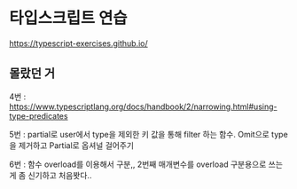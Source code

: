 # 타입스크립트 연습

https://typescript-exercises.github.io/

## 몰랐던 거

4번 : https://www.typescriptlang.org/docs/handbook/2/narrowing.html#using-type-predicates

5번 : partial로 user에서 type을 제외한 키 값을 통해 filter 하는 함수. Omit으로 type을 제거하고 Partial로 옵셔널 걸어주기

6번 : 함수 overload를 이용해서 구분,, 2번째 매개변수를 overload 구분용으로 쓰는게 좀 신기하고 처음봣다..
